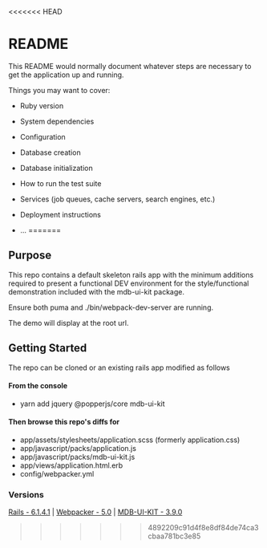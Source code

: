 <<<<<<< HEAD
# README

This README would normally document whatever steps are necessary to get the
application up and running.

Things you may want to cover:

* Ruby version

* System dependencies

* Configuration

* Database creation

* Database initialization

* How to run the test suite

* Services (job queues, cache servers, search engines, etc.)

* Deployment instructions

* ...
=======
## Purpose
This repo contains a default skeleton rails app with the minimum additions required to present a functional DEV environment for the style/functional demonstration included with the mdb-ui-kit package.

Ensure both puma and ./bin/webpack-dev-server are running.

The demo will display at the root url. 

## Getting Started
The repo can be cloned or an existing rails app modified as follows
#### From the console
- yarn add jquery @popperjs/core mdb-ui-kit

#### Then browse this repo's diffs for
- app/assets/stylesheets/application.scss (formerly application.css)
- app/javascript/packs/application.js
- app/javascript/packs/mdb-ui-kit.js
- app/views/application.html.erb
- config/webpacker.yml


### Versions
[Rails - 6.1.4.1](https://rubyonrails.org/)  |
[Webpacker - 5.0](https://github.com/rails/webpacker)  |
[MDB-UI-KIT - 3.9.0](https://mdbootstrap.com/)
>>>>>>> 4892209c91d4f8e8df84de74ca3cbaa781bc3e85
